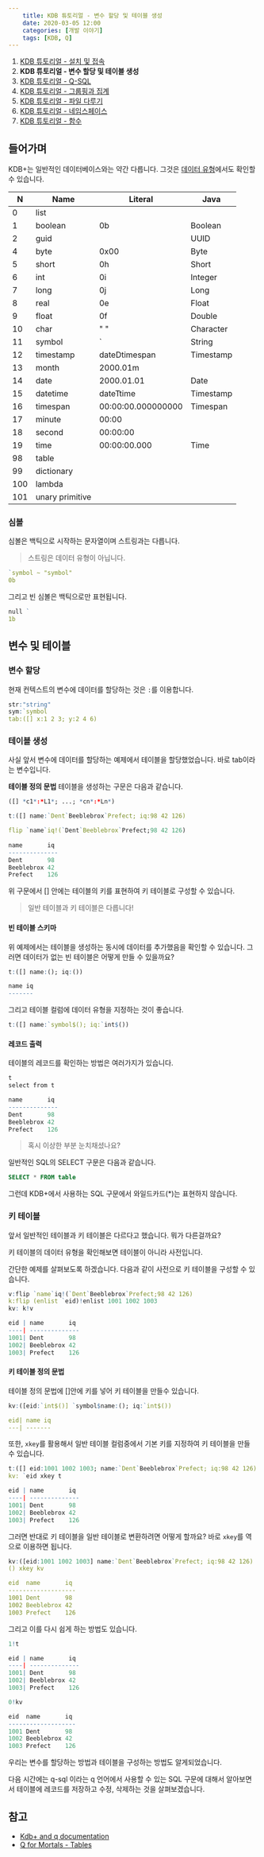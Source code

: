 ```yaml
---
    title: KDB 튜토리얼 - 변수 할당 및 테이블 생성
    date: 2020-03-05 12:00
    categories: [개발 이야기]
    tags: [KDB, Q]
---
```


1. [KDB 튜토리얼 - 설치 및 접속](/archives/kdb-tutorial/install-and-connection)
2. **KDB 튜토리얼 - 변수 할당 및 테이블 생성**
3. [KDB 튜토리얼 - Q-SQL](/archives/kdb-tutorial/q-sql)
4. [KDB 튜토리얼 - 그룹핑과 집계](/archives/kdb-tutorial/grouping-and-aggregation)
5. [KDB 튜토리얼 - 파일 다루기](/archives/kdb-tutorial/file)
6. [KDB 튜토리얼 - 네임스페이스](/archives/kdb-tutorial/namespace)
7. [KDB 튜토리얼 - 함수](/archives/kdb-tutorial/function)

## 들어가며
KDB+는 일반적인 데이터베이스와는 약간 다릅니다. 그것은 [데이터 유형](https://code.kx.com/q/basics/datatypes/)에서도 확인할 수 있습니다. 

|N|Name|Literal|Java|
|---|---|---|---|
|0|list|||
|1|boolean|0b|Boolean|
|2|guid||UUID|
|4|byte|0x00|Byte|
|5|short|0h|Short|
|6|int|0i|Integer|
|7|long|0j|Long|
|8|real|0e|Float|
|9|float|0f|Double|
|10|char|" "|Character|
|11|symbol|`|String|
|12|timestamp|dateDtimespan|Timestamp|
|13|month|2000.01m||
|14|date|2000.01.01|Date|
|15|datetime|dateTtime|Timestamp|
|16|timespan|00:00:00.000000000|Timespan|
|17|minute|00:00||
|18|second|00:00:00||
|19|time|00:00:00.000|Time|
|98|table|||
|99|dictionary|||
|100|lambda|||
|101|unary primitive|||

### 심볼
심볼은 백틱으로 시작하는 문자열이며 스트링과는 다릅니다.
> 스트링은 데이터 유형이 아닙니다.
```q
`symbol ~ "symbol"
0b
```
그리고 빈 심볼은 백틱으로만 표현됩니다.
```q
null `
1b
```

## 변수 및 테이블

### 변수 할당
현재 컨텍스트의 변수에 데이터를 할당하는 것은 `:`를 이용합니다.

```q
str:"string"
sym:`symbol
tab:([] x:1 2 3; y:2 4 6)
```

### 테이블 생성
사실 앞서 변수에 데이터를 할당하는 예제에서 테이블을 할당했었습니다. 바로 tab이라는 변수입니다.

**테이블 정의 문법**
테이블을 생성하는 구문은 다음과 같습니다.
```q
([] *c1*:*L1*; ...; *cn*:*Ln*)

t:([] name:`Dent`Beeblebrox`Prefect; iq:98 42 126)

flip `name`iq!(`Dent`Beeblebrox`Prefect;98 42 126)
    
name       iq 
--------------
Dent       98 
Beeblebrox 42 
Prefect    126
```

위 구문에서 [] 안에는 테이블의 키를 표현하여 키 테이블로 구성할 수 있습니다.

> 일반 테이블과 키 테이블은 다릅니다!

#### 빈 테이블 스키마
위 예제에서는 테이블을 생성하는 동시에 데이터를 추가했음을 확인할 수 있습니다. 그러면 데이터가 없는 빈 테이블은 어떻게 만들 수 있을까요?

```q
t:([] name:(); iq:())

name iq
-------
```

그리고 테이블 컬럼에 데이터 유형을 지정하는 것이 좋습니다.

```q
t:([] name:`symbol$(); iq:`int$())
```

#### 레코드 출력
테이블의 레코드를 확인하는 방법은 여러가지가 있습니다.

```q
t
select from t

name       iq 
--------------
Dent       98 
Beeblebrox 42 
Prefect    126
```

> 혹시 이상한 부분 눈치채셨나요?

일반적인 SQL의 SELECT 구문은 다음과 같습니다.

```sql
SELECT * FROM table
```

그런데 KDB+에서 사용하는 SQL 구문에서 와일드카드(*)는 표현하지 않습니다.

### 키 테이블
앞서 일반적인 테이블과 키 테이블은 다르다고 했습니다. 뭐가 다른걸까요?

키 테이블의 데이터 유형을 확인해보면 테이블이 아니라 사전입니다.

간단한 예제를 살펴보도록 하겠습니다. 다음과 같이 사전으로 키 테이블을 구성할 수 있습니다.
```q
v:flip `name`iq!(`Dent`Beeblebrox`Prefect;98 42 126)
k:flip (enlist `eid)!enlist 1001 1002 1003
kv: k!v

eid | name       iq 
----| --------------
1001| Dent       98 
1002| Beeblebrox 42 
1003| Prefect    126
```

#### 키 테이블 정의 문법
테이블 정의 문법에 []안에 키를 넣어 키 테이블을 만들수 있습니다.
```q
kv:([eid:`int$()] `symbol$name:(); iq:`int$())

eid| name iq
---| -------
```

또한, `xkey`를 활용해서 일반 테이블 컬럼중에서 기본 키를 지정하여 키 테이블을 만들 수 있습니다.

```q
t:([] eid:1001 1002 1003; name:`Dent`Beeblebrox`Prefect; iq:98 42 126)
kv: `eid xkey t

eid | name       iq 
----| --------------
1001| Dent       98 
1002| Beeblebrox 42 
1003| Prefect    126
```

그러면 반대로 키 테이블을 일반 테이블로 변환하려면 어떻게 할까요? 바로 `xkey`를 역으로 이용하면 됩니다.

```q
kv:([eid:1001 1002 1003] name:`Dent`Beeblebrox`Prefect; iq:98 42 126)
() xkey kv

eid  name       iq 
-------------------
1001 Dent       98 
1002 Beeblebrox 42 
1003 Prefect    126
```

그리고 이를 다시 쉽게 하는 방법도 있습니다.

```q
1!t

eid | name       iq 
----| --------------
1001| Dent       98 
1002| Beeblebrox 42 
1003| Prefect    126

0!kv

eid  name       iq 
-------------------
1001 Dent       98 
1002 Beeblebrox 42 
1003 Prefect    126
```

우리는 변수를 할당하는 방법과 테이블을 구성하는 방법도 알게되었습니다.

다음 시간에는 q-sql 이라는 q 언어에서 사용할 수 있는 SQL 구문에 대해서 알아보면서 테이블에 레코드를 저장하고 수정, 삭제하는 것을 살펴보겠습니다.


## 참고

- [Kdb+ and q documentation]()
- [Q for Mortals - Tables](https://code.kx.com/q4m3/8_Tables/)
